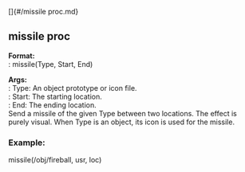[]{#/missile proc.md}    
## missile proc    
**Format:**    
:   missile(Type, Start, End)    
<!-- -->    
**Args:**    
:   Type: An object prototype or icon file.    
:   Start: The starting location.    
:   End: The ending location.    
Send a missile of the given Type between two locations. The effect is    
purely visual. When Type is an object, its icon is used for the missile.    
### Example:    
missile(/obj/fireball, usr, loc)  